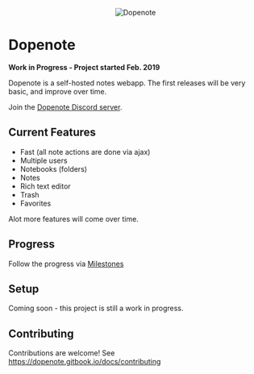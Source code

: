 <p align="center"><img title="Dopenote" alt="Dopenote" src="https://i.imgur.com/nOG6X2B.png"></p>

# Dopenote

**Work in Progress - Project started Feb. 2019**

Dopenote is a self-hosted notes webapp. The first releases will be very basic, and improve over time.

Join the [Dopenote Discord server](https://discord.gg/6VkYFwF).

## Current Features

- Fast (all note actions are done via ajax)
- Multiple users
- Notebooks (folders)
- Notes
- Rich text editor
- Trash
- Favorites

Alot more features will come over time.


## Progress

Follow the progress via [Milestones](https://github.com/xy2z/dopenote/milestones)


## Setup

Coming soon - this project is still a work in progress.


## Contributing

Contributions are welcome! See https://dopenote.gitbook.io/docs/contributing
